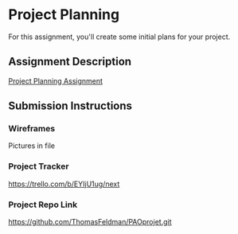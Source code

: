 # Project Planning
For this assignment, you'll create some initial plans for your project.

## Assignment Description
[Project Planning Assignment](https://education.launchcode.org/liftoff/modules/assignments/project-planning)

## Submission Instructions

### Wireframes

Pictures in file

### Project Tracker

https://trello.com/b/EYIjU1ug/next

### Project Repo Link

https://github.com/ThomasFeldman/PAOprojet.git
